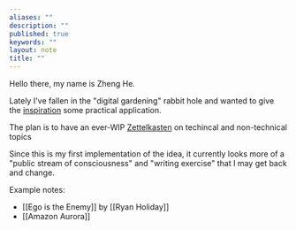 ```yaml
---
aliases: ""
description: ""
published: true
keywords: ""
layout: note
title: ""
---
```

Hello there, my name is Zheng He.

Lately I've fallen in the "digital gardening" rabbit hole and wanted to give the [inspiration](https://maggieappleton.com/garden-history) some practical application.

The plan is to have an ever-WIP [Zettelkasten](https://www.lesswrong.com/posts/NfdHG6oHBJ8Qxc26s/the-zettelkasten-method-1) on techincal and non-technical topics

Since this is my first implementation of the idea, it currently looks more of a "public stream of consciousness" and "writing exercise" that I may get back and change.

Example notes:
- [[Ego is the Enemy]] by [[Ryan Holiday]]
- [[Amazon Aurora]]
